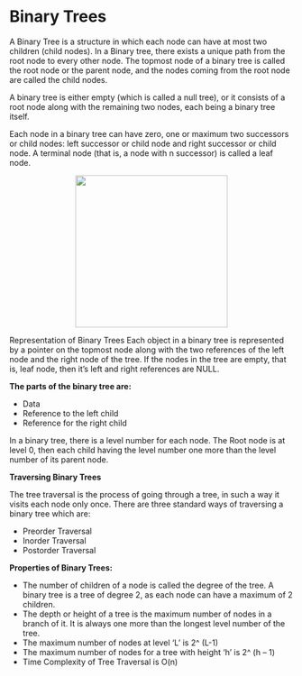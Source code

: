 # Binary Trees
A Binary Tree is a structure in which each node can have at most two children (child nodes). In a Binary tree, there exists a unique path from the root node to every other node. The topmost node of a binary tree is called the root node or the parent node, and the nodes coming from the root node are called the child nodes.

A binary tree is either empty (which is called a null tree), or it consists of a root node along with the remaining two nodes, each being a binary tree itself.

Each node in a binary tree can have zero, one or maximum two successors or child nodes: left successor or child node and right successor or child node. A terminal node (that is, a node with n successor) is called a leaf node.

<p align="center">
<img height="270" src="https://user-images.githubusercontent.com/13514156/120518632-64969400-c397-11eb-8ed9-7d1a210c62dc.jpeg">
</p>

Representation of Binary Trees
Each object in a binary tree is represented by a pointer on the topmost node along with the two references of the left node and the right node of the tree. If the nodes in the tree are empty, that is, leaf node, then it’s left and right references are NULL.

**The parts of the binary tree are:**

- Data
- Reference to the left child
- Reference for the right child

In a binary tree, there is a level number for each node. The Root node is at level 0, then each child having the level number one more than the level number of its parent node.

**Traversing Binary Trees**

The tree traversal is the process of going through a tree, in such a way it visits each node only once. There are three standard ways of traversing a binary tree which are:

- Preorder Traversal
- Inorder Traversal
- Postorder Traversal

**Properties of Binary Trees:**

- The number of children of a node is called the degree of the tree. A binary tree is a tree of degree 2, as each node can have a maximum of 2 children.
- The depth or height of a tree is the maximum number of nodes in a branch of it. It is always one more than the longest level number of the tree.
- The maximum number of nodes at level ‘L’ is 2^ (L-1)
- The maximum number of nodes for a tree with height ‘h’ is 2^ (h – 1)
- Time Complexity of Tree Traversal is O(n)
